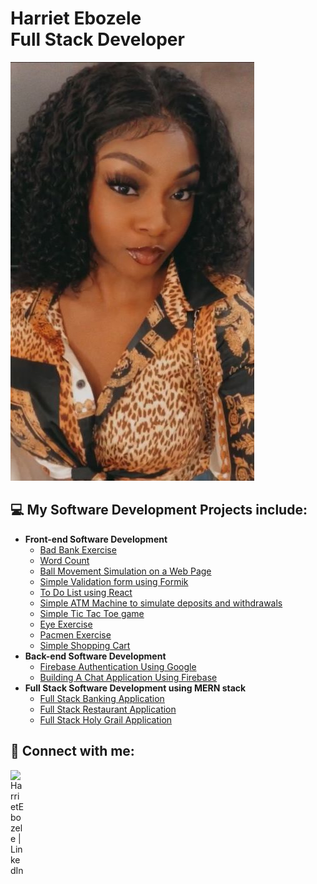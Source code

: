 
# Harriet Ebozele <br/> Full Stack Developer
<img src = "./obehi.jpg"></img>


## 💻 My Software Development Projects include:

- <b>Front-end Software Development</b>
  - [Bad Bank Exercise](https://github.com/harrietebozele/badbank.git)
  - [Word Count](https://github.com/harrietebozele/wordcount.git)
  - [Ball Movement Simulation on a Web Page](https://github.com/harrietebozele/Simulating-ball-movement.git)
  - [Simple Validation form using Formik](https://github.com/harrietebozele/Building-a-formik-form.git)
  - [To Do List using React](https://github.com/harrietebozele/To-Do-List-using-React.git)
  - [Simple ATM Machine to simulate deposits and withdrawals](https://github.com/harrietebozele/ATM-Machine.git)
  - [Simple Tic Tac Toe game](https://github.com/harrietebozele/Simple-Tic-Tac-Toe-game.git)
  - [Eye Exercise](https://github.com/harrietebozele/eye-exercise.git)
  - [Pacmen Exercise](https://github.com/harrietebozele/Pacmen-Exercise.git)
  - [Simple Shopping Cart](https://github.com/harrietebozele/shopping-cart.git)
- <b>Back-end Software Development</b>
  - [Firebase Authentication Using Google](https://github.com/harrietebozele/firebase-authentication-using-google.git)
  - [Building A Chat Application Using Firebase](https://github.com/harrietebozele/build-a-chat-application-with-firebase_.git)
- <b>Full Stack Software Development using MERN stack</b>
  - [Full Stack Banking Application](https://github.com/harrietebozele/Full-Stack-Banking-Application.git)
  - [Full Stack Restaurant Application](https://github.com/harrietebozele/JB-Restaurant-Full-Stack-Restaurant-.git)
  - [Full Stack Holy Grail Application]()





##  🤳 Connect with me:

[<img align="left" alt="HarrietEbozele | LinkedIn" width="22px" src="https://cdn.jsdelivr.net/npm/simple-icons@v3/icons/linkedin.svg" />][linkedin]



[linkedin]: https://www.linkedin.com/in/obehi-ebozele-708a4322b/
